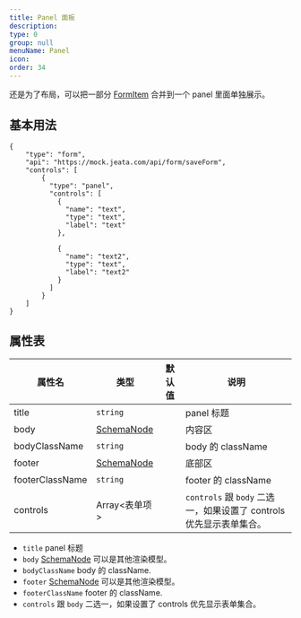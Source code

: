 ```yaml
---
title: Panel 面板
description:
type: 0
group: null
menuName: Panel
icon:
order: 34
---
```


还是为了布局，可以把一部分 [FormItem](./formItem) 合并到一个 panel 里面单独展示。

## 基本用法

```schema:height="400" scope="body"
{
    "type": "form",
    "api": "https://mock.jeata.com/api/form/saveForm",
    "controls": [
        {
          "type": "panel",
          "controls": [
            {
              "name": "text",
              "type": "text",
              "label": "text"
            },

            {
              "name": "text2",
              "type": "text",
              "label": "text2"
            }
          ]
        }
    ]
}
```

## 属性表

| 属性名          | 类型                                 | 默认值 | 说明                                                                |
| --------------- | ------------------------------------ | ------ | ------------------------------------------------------------------- |
| title           | `string`                             |        | panel 标题                                                          |
| body            | [SchemaNode](../../types/schemanode) |        | 内容区                                                              |
| bodyClassName   | `string`                             |        | body 的 className                                                   |
| footer          | [SchemaNode](../../types/schemanode) |        | 底部区                                                              |
| footerClassName | `string`                             |        | footer 的 className                                                 |
| controls        | Array<表单项>                        |        | `controls` 跟 `body` 二选一，如果设置了 controls 优先显示表单集合。 |

- `title` panel 标题
- `body` [SchemaNode](../../types/schemanode) 可以是其他渲染模型。
- `bodyClassName` body 的 className.
- `footer` [SchemaNode](../../types/schemanode) 可以是其他渲染模型。
- `footerClassName` footer 的 className.
- `controls` 跟 `body` 二选一，如果设置了 controls 优先显示表单集合。

